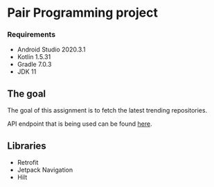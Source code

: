 # Pair Programming project

### Requirements
- Android Studio 2020.3.1
- Kotlin 1.5.31
- Gradle 7.0.3
- JDK 11

## The goal
The goal of this assignment is to fetch the latest trending repositories. 

API endpoint that is being used can be found [here](https://api.jsonbin.io/b/61a761cd0ddbee6f8b15424f).

## Libraries
- Retrofit
- Jetpack Navigation
- Hilt
